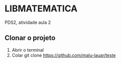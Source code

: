 # LIBMATEMATICA
PDS2, atividade aula 2

## Clonar o projeto

1. Abrir o terminal
2. Colar git clone <https://github.com/malu-lauar/teste>
